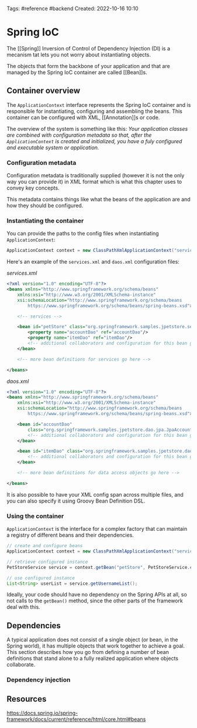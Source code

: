Tags: #reference #backend 
Created: 2022-10-16 10:10

# Spring IoC
The [[Spring]] Inversion of Control of Dependency Injection (DI) is a mecanism tat lets you not worry about instantiating objects.

The objects that form the backbone of your application and that are managed by the Spring IoC container are called [[Bean]]s.

## Container overview
The `ApplicationContext` interface represents the Spring IoC container and is responsible for instantiating, configuring and assembling the beans. This container can be configured with XML, [[Annotation]]s or code.

The overview of the system is something like this: *Your application classes are combined with configuration metadata so that, after the `ApplicationContext` is created and initialized, you have a fuly configured and executable system or application.*

### Configuration metadata
Configuration metadata is traditionally supplied (however it is not the only way you can provide it) in XML format which is what this chapter uses to convey key concepts.

This metadata contains things like what the beans of the application are and how they should be configured.

### Instantiating the container
You can provide the paths to the config files when instantiating `ApplicationContext`:

```java
ApplicationContext context = new ClassPathXmlApplicationContext("services.xml", "daos.xml");
```

Here's an example of the `services.xml` and `daos.xml` configuration files:

*services.xml*
```xml
<?xml version="1.0" encoding="UTF-8"?>
<beans xmlns="http://www.springframework.org/schema/beans"
    xmlns:xsi="http://www.w3.org/2001/XMLSchema-instance"
    xsi:schemaLocation="http://www.springframework.org/schema/beans
        https://www.springframework.org/schema/beans/spring-beans.xsd">

    <!-- services -->

    <bean id="petStore" class="org.springframework.samples.jpetstore.services.PetStoreServiceImpl">
        <property name="accountDao" ref="accountDao"/>
        <property name="itemDao" ref="itemDao"/>
        <!-- additional collaborators and configuration for this bean go here -->
    </bean>

    <!-- more bean definitions for services go here -->

</beans>
```

*daos.xml*
```xml
<?xml version="1.0" encoding="UTF-8"?>
<beans xmlns="http://www.springframework.org/schema/beans"
    xmlns:xsi="http://www.w3.org/2001/XMLSchema-instance"
    xsi:schemaLocation="http://www.springframework.org/schema/beans
        https://www.springframework.org/schema/beans/spring-beans.xsd">

    <bean id="accountDao"
        class="org.springframework.samples.jpetstore.dao.jpa.JpaAccountDao">
        <!-- additional collaborators and configuration for this bean go here -->
    </bean>

    <bean id="itemDao" class="org.springframework.samples.jpetstore.dao.jpa.JpaItemDao">
        <!-- additional collaborators and configuration for this bean go here -->
    </bean>

    <!-- more bean definitions for data access objects go here -->

</beans>
```

It is also possible to have your XML config span across multiple files, and you can also specify it using Groovy Bean Definition DSL.

### Using the container
`ApplicationContext` is the interface for a complex factory that can maintain a registry of different beans and their dependencies.

```java
// create and configure beans
ApplicationContext context = new ClassPathXmlApplicationContext("services.xml", "daos.xml");

// retrieve configured instance
PetStoreService service = context.getBean("petStore", PetStoreService.class);

// use configured instance
List<String> userList = service.getUsernameList();
```

Ideally, your code should have no dependency on the Spring APIs at all, so not calls to the `getBean()` method, since the other parts of the framework deal with this.

## Dependencies
A typical application does not consist of a single object (or bean, in the Spring world), it has multiple objects that work together to achieve a goal. This section describes how you go from defining a number of bean definitions that stand alone to a fully realized application where objects collaborate.

### Dependency injection

## Resources
https://docs.spring.io/spring-framework/docs/current/reference/html/core.html#beans